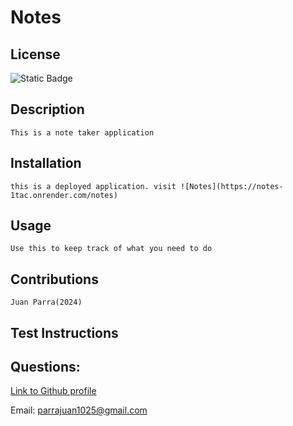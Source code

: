 # Notes

## License
  ![Static Badge](https://img.shields.io/badge/License-MIT-blue)

## Description
    This is a note taker application 
    
## Installation
    this is a deployed application. visit ![Notes](https://notes-1tac.onrender.com/notes)
    
## Usage
    Use this to keep track of what you need to do
    
## Contributions 
    Juan Parra(2024)
    
## Test Instructions
    
## Questions:
[Link to Github profile](https://github.com/Parraj1025)
    
Email: parrajuan1025@gmail.com